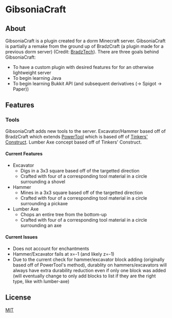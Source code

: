 # GibsoniaCraft

## About

GibsoniaCraft is a plugin created for a dorm Minecraft server. GibsoniaCraft is partially a remake from the ground up of BradzCraft (a plugin made for a previous dorm server) (Credit: [BradzTech](https://github.com/bradztech)). There are three goals behind GibsoniaCraft:
- To have a custom plugin with desired features for for an otherwise lightweight server
- To begin learning Java
- To begin learning Bukkit API (and subsequent derivatives (-> Spigot -> Paper))

## Features

### Tools

GibsoniaCraft adds new tools to the server. Excavator/Hammer based off of BradzCraft which extends [PowerTool](https://bitbucket.org/bloodyshade/powermining/src/default/) which is based off of [Tinkers' Construct](https://github.com/SlimeKnights/TinkersConstruct). Lumber Axe concept based off of Tinkers' Construct. 

#### Current Features

- Excavator
  - Digs in a 3x3 square based off of the targetted direction
  - Crafted with four of a corresponding tool material in a circle surrounding a shovel
- Hammer
  - Mines in a 3x3 square based off of the targetted direction
  - Crafted with four of a corresponding tool material in a circle surrounding a pickaxe
- Lumber Axe
  - Chops an entire tree from the bottom-up
  - Crafted with four of a corresponding tool material in a circle surrounding an axe
  
#### Current Issues

- Does not account for enchantments
- Hammer/Excavator fails at x=-1 (and likely z=-1)
- Due to the current check for hammer/excavator block adding (originally based off of PowerTool's method), durablity on hammers/excavators will always have extra durability reduction even if only one block was added (will eventually change to only add blocks to list if they are the right type, like with lumber-axe)

## License
[MIT](LICENSE)
